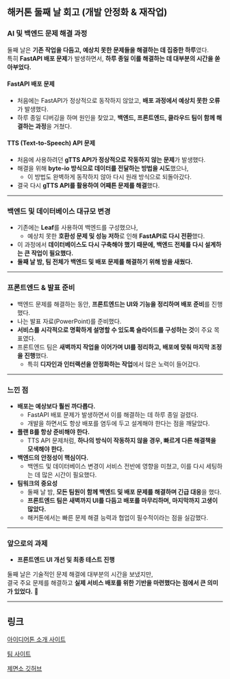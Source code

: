 ## 해커톤 둘째 날 회고 (개발 안정화 & 재작업)

### AI 및 백엔드 문제 해결 과정  
둘째 날은 **기존 작업을 다듬고, 예상치 못한 문제들을 해결하는 데 집중한 하루**였다.  
특히 **FastAPI 배포 문제**가 발생하면서, **하루 종일 이를 해결하는 데 대부분의 시간을 쏟아부었다.**  

#### FastAPI 배포 문제  
- 처음에는 FastAPI가 정상적으로 동작하지 않았고, **배포 과정에서 예상치 못한 오류**가 발생했다.  
- 하루 종일 디버깅을 하며 원인을 찾았고, **백엔드, 프론트엔드, 클라우드 팀이 함께 해결하는 과정**을 거쳤다.  

#### TTS (Text-to-Speech) API 문제  
- 처음에 사용하려던 **gTTS API가 정상적으로 작동하지 않는 문제**가 발생했다.  
- 해결을 위해 **byte-io 방식으로 데이터를 전달하는 방법을 시도**했으나,  
  - 이 방법도 완벽하게 동작하지 않아 다시 원래 방식으로 되돌아갔다.  
- 결국 다시 **gTTS API를 활용하여 어째튼 문제를 해결**했다.  

---

### 백엔드 및 데이터베이스 대규모 변경  
- 기존에는 **Leaf**를 사용하여 백엔드를 구성했으나,  
  - 예상치 못한 **호환성 문제 및 성능 저하**로 인해 **FastAPI로 다시 전환**했다.  
- 이 과정에서 **데이터베이스도 다시 구축해야 했기 때문에, 백엔드 전체를 다시 설계하는 큰 작업이 필요했다.**  
- **둘째 날 밤, 팀 전체가 백엔드 및 배포 문제를 해결하기 위해 밤을 새웠다.**  

---

### 프론트엔드 & 발표 준비  
- 백엔드 문제를 해결하는 동안, **프론트엔드는 UI와 기능을 정리하며 배포 준비**를 진행했다.  
- 나는 발표 자료(PowerPoint)를 준비했다.  
- **서비스를 시각적으로 명확하게 설명할 수 있도록 슬라이드를 구성하는 것**이 주요 목표였다.  
- 프론트엔드 팀은 **새벽까지 작업을 이어가며 UI를 정리하고, 배포에 맞춰 마지막 조정을 진행**했다.  
  - 특히 **디자인과 인터랙션을 안정화하는 작업**에서 많은 노력이 들어갔다.  

---

### 느낀 점  
- **배포는 예상보다 훨씬 까다롭다.**  
  - FastAPI 배포 문제가 발생하면서 이를 해결하는 데 하루 종일 걸렸다.  
  - 개발을 하면서도 항상 배포를 염두에 두고 설계해야 한다는 점을 깨달았다.  
- **플랜 B를 항상 준비해야 한다.**  
  - TTS API 문제처럼, **하나의 방식이 작동하지 않을 경우, 빠르게 다른 해결책을 모색해야 한다.**  
- **백엔드의 안정성이 핵심이다.**  
  - 백엔드 및 데이터베이스 변경이 서비스 전반에 영향을 미쳤고, 이를 다시 세팅하는 데 많은 시간이 필요했다.  
- **팀워크의 중요성**  
  - 둘째 날 밤, **모든 팀원이 함께 백엔드 및 배포 문제를 해결하며 긴급 대응**을 했다.  
  - **프론트엔드 팀은 새벽까지 UI를 다듬고 배포를 마무리하며, 마지막까지 고생이 많았다.**  
  - 해커톤에서는 빠른 문제 해결 능력과 협업이 필수적이라는 점을 실감했다.  

---

### 앞으로의 과제   
- **프론트엔드 UI 개선 및 최종 테스트 진행**  

둘째 날은 기술적인 문제 해결에 대부분의 시간을 보냈지만,  
결국 주요 문제를 해결하고 **실제 서비스 배포를 위한 기반을 마련했다는 점에서 큰 의미가 있었다.** 🚀  

---
## 링크

[아이디어톤 소개 사이트](https://alkaline-sesame-4ea.notion.site/19d530219f6f80528d03ec164eb3d017)

[팀 사이트](https://goormkdx.notion.site/16-1a5c0ff4ce318092adbfdce09a7af6fe)

[제면소 깃허브](https://github.com/je-myeon-so)